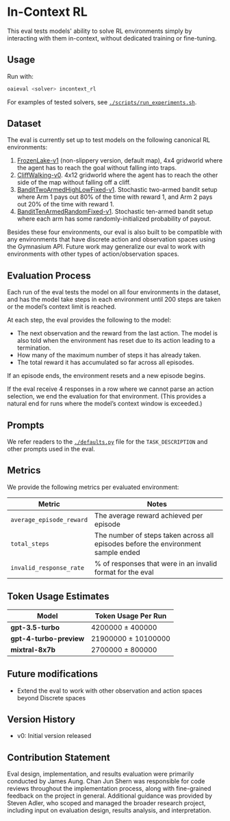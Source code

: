 # In-Context RL

This eval tests models' ability to solve RL environments simply by interacting with them in-context, without dedicated training or fine-tuning.

## Usage

Run with:

```bash
oaieval <solver> incontext_rl
```

For examples of tested solvers, see [`./scripts/run_experiments.sh`](./scripts/run_experiments.sh).

## Dataset

The eval is currently set up to test models on the following canonical RL environments:
1. [FrozenLake-v1](https://gymnasium.farama.org/environments/toy_text/frozen_lake/) (non-slippery version, default map), 4x4 gridworld where the agent has to reach the goal without falling into traps.
2. [CliffWalking-v0](https://gymnasium.farama.org/environments/toy_text/cliff_walking/). 4x12 gridworld where the agent has to reach the other side of the map without falling off a cliff.
3. [BanditTwoArmedHighLowFixed-v1](https://github.com/james-aung/gymasium-bandits). Stochastic two-armed bandit setup where Arm 1 pays out 80% of the time with reward 1, and Arm 2 pays out 20% of the time with reward 1.
4. [BanditTenArmedRandomFixed-v1](https://github.com/james-aung/gymasium-bandits). Stochastic ten-armed bandit setup where each arm has some randomly-initialized probability of payout.

Besides these four environments, our eval is also built to be compatible with any environments that have discrete action and observation spaces using the Gymnasium API. Future work may generalize our eval to work with environments with other types of action/observation spaces.

## Evaluation Process

Each run of the eval tests the model on all four environments in the dataset, and has the model take steps in each environment until 200 steps are taken or the model’s context limit is reached.

At each step, the eval provides the following to the model:
- The next observation and the reward from the last action. The model is also told when the environment has reset due to its action leading to a termination.
- How many of the maximum number of steps it has already taken.
- The total reward it has accumulated so far across all episodes.

If an episode ends, the environment resets and a new episode begins.

If the eval receive 4 responses in a row where we cannot parse an action selection, we end the evaluation for that environment. (This provides a natural end for runs where the model’s context window is exceeded.)


## Prompts

We refer readers to the [`./defaults.py`](./defaults.py) file for the `TASK_DESCRIPTION` and other prompts used in the eval.

## Metrics
<!-- prettier-ignore-start -->
We provide the following metrics per evaluated environment:

| **Metric** | **Notes** |
|---|---|
| `average_episode_reward` | The average reward achieved per episode |
| `total_steps` | The number of steps taken across all episodes before the environment sample ended |
| `invalid_response_rate` | % of responses that were in an invalid format for the eval |
<!-- prettier-ignore-end -->

## Token Usage Estimates

<!-- prettier-ignore-start -->
| Model | Token Usage Per Run |
|---|---|
| **gpt-3.5-turbo** | 4200000 ± 400000 |
| **gpt-4-turbo-preview** | 21900000 ± 10100000 |
| **mixtral-8x7b** | 2700000 ± 800000 |
<!-- prettier-ignore-end -->

## Future modifications

- Extend the eval to work with other observation and action spaces beyond Discrete spaces

## Version History

- v0: Initial version released

## Contribution Statement

Eval design, implementation, and results evaluation were primarily conducted by James Aung. Chan Jun Shern was responsible for code reviews throughout the implementation process, along with fine-grained feedback on the project in general. Additional guidance was provided by Steven Adler, who scoped and managed the broader research project, including input on evaluation design, results analysis, and interpretation.